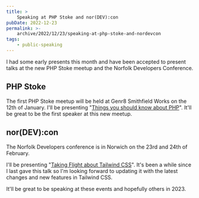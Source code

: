 ```yaml
---
title: >
    Speaking at PHP Stoke and nor(DEV):con
pubDate: 2022-12-23
permalink: >-
    archive/2022/12/23/speaking-at-php-stoke-and-nordevcon
tags:
    - public-speaking
---
```


I had some early presents this month and have been accepted to present talks at the new PHP Stoke meetup and the Norfolk Developers Conference.

## PHP Stoke

The first PHP Stoke meetup will be held at Genr8 Smithfield Works on the 12th of January. I'll be presenting "[Things you should know about PHP](https://www.oliverdavies.uk/presentations/things-you-should-know-about-php)". It'll be great to be the first speaker at this new meetup.

## nor(DEV):con

The Norfolk Developers conference is in Norwich on the 23rd and 24th of February.

I'll be presenting "[Taking Flight about Tailwind CSS](https://www.oliverdavies.uk/presentations/taking-flight-with-tailwind-css)". It's been a while since I last gave this talk so I'm looking forward to updating it with the latest changes and new features in Tailwind CSS.

It'll be great to be speaking at these events and hopefully others in 2023.
